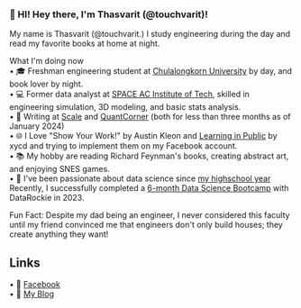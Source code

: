 ### 👋 HI! Hey there, I'm Thasvarit (@touchvarit)!   
My name is Thasvarit (@touchvarit.) I study engineering during the day and read my favorite books at home at night.

What I'm doing now   
•  🎓 Freshman engineering student at [Chulalongkorn University](https://www.chula.ac.th/en/academic/faculty-of-engineering/) by day, and book lover by night.   
•  💻 Former data analyst at [SPACE AC Institute of Tech](https://spaceac.net/), skilled in engineering simulation, 3D modeling, and basic stats analysis.  
•  📝 Writing at [Scale](https://scaleth.com/) and [QuantCorner](https://www.quant-corner.com/)  (both for less than three months as of January 2024)  
•  🌐 I Love "Show Your Work!" by Austin Kleon and [Learning in Public](https://www.swyx.io/learn-in-public) by xycd and trying to implement them on my Facebook account.  
•  📚 My hobby are reading Richard Feynman's books, creating abstract art, and enjoying SNES games.  
•  🚀 I've been passionate about data science since [my highschool year](https://www.facebook.com/touchvaritnote/posts/pfbid02VYhibs2ms6UYdQgPzgATLvr9ijMjRe6mbzY2j47NS8eDuW2eonc5YmBx9N6uTa2Ql) Recently, I successfully completed a [6-month Data Science Bootcamp](https://api.badgr.io/public/assertions/kw9eQA2TTCyQP9wrA3BZ7g?identity__email=thnote%40outlook.com) with DataRockie in 2023.  

Fun Fact: Despite my dad being an engineer, I never considered this faculty until my friend convinced me that engineers don't only build houses; they create anything they want!  


## Links 
• 🌱 [Facebook](https://www.facebook.com/profile.php?id=61555217410615)  
• 📁 [My Blog](https://touchvarit.com/)
